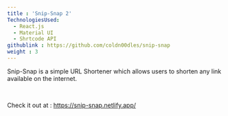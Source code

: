 ```yaml
---
title : 'Snip-Snap 2'
TechnologiesUsed:
  - React.js
  - Material UI
  - Shrtcode API
githublink : https://github.com/coldn00dles/snip-snap
weight : 3
---
```

Snip-Snap is a simple URL Shortener which allows users to shorten any link available on the internet.

<br>

Check it out at : https://snip-snap.netlify.app/
